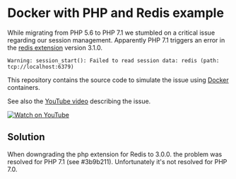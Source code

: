 # Docker with PHP and Redis example

While migrating from PHP 5.6 to PHP 7.1 we stumbled on a critical issue regarding our session management. Apparently PHP 7.1 triggers an error in the [redis extension](http://pecl.php.net/packages/redis) version 3.1.0.

```
Warning: session_start(): Failed to read session data: redis (path: tcp://localhost:6379)
```

This repository contains the source code to simulate the issue using [Docker](https://docker.com) containers.

See also the [YouTube video](https://youtu.be/cXvH2LLWylg) describing the issue.

[![Watch on YouTube](https://img.youtube.com/vi/cXvH2LLWylg/0.jpg)](https://youtu.be/cXvH2LLWylg)

## Solution

When downgrading the php extension for Redis to 3.0.0. the problem was resolved for PHP 7.1 (see #3b9b211). Unfortunately it's not resolved for PHP 7.0.

